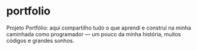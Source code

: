 # portfolio
Projeto Portfólio: aqui compartilho tudo o que aprendi e construí na minha caminhada como programador — um pouco da minha história, muitos códigos e grandes sonhos.
